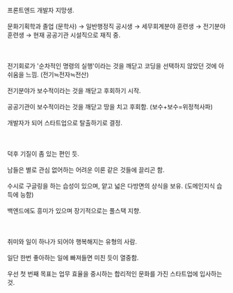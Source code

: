 프론트엔드 개발자 지망생.  
<br/>
문화기획학과 졸업 (문학사) → 일반행정직 공시생 → 세무회계분야 훈련생 → 전기분야 훈련생 → 현재 공공기관 시설직으로 재직 중.  
<br/>
<br/>
<br/>
전기회로가 '순차적인 명령의 실행'이라는 것을 깨닫고 코딩을 선택하지 않았던 것에 아쉬움을 느낌. (전기≒전자≒전산)  
<br/>
전기분야가 보수적이라는 것을 깨닫고 후회하기 시작.  
<br/>
공공기관이 보수적이라는 것을 깨닫고 땅을 치고 후회함. (보수+보수=위정척사파)  
<br/>
개발자가 되어 스타트업으로 탈출하기로 결정.  
<br/>
<br/>
<br/>
덕후 기질이 좀 있는 편인 듯.  
<br/>
남들은 별로 관심 없어하는 어려운 이론 같은 것들에 끌리곤 함.  
<br/>
수시로 구글링을 하는 습성이 있으며, 얕고 넓은 다방면의 상식을 보유. (도메인지식 습득에 능함)  
<br/>
백엔드에도 흥미가 있으며 장기적으로는 풀스택 지향.  
<br/>
<br/>
<br/>
취미와 일이 하나가 되어야 행복해지는 유형의 사람.  
<br/>
일단 한번 좋아하는 일에 빠져들면 미친 듯이 열중함.  
<br/>
우선 첫 번째 목표는 업무 효율을 중시하는 합리적인 문화를 가진 스타트업에 입사하는 것.
